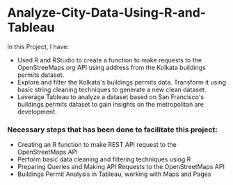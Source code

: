 # Analyze-City-Data-Using-R-and-Tableau

In this Project, I have:

* Used R and RStudio to create a function to make requests to the OpenStreeMaps.org API using address from the Kolkata buildings permits dataset.
* Explore and filter the Kolkata's buildings permits data. Transform it using basic string cleaning techniques to generate a new clean dataset.
* Leverage Tableau to analyze a dataset based on San Francisco's buildings permits dataset to gain insights on the metropolitan are development.

### Necessary steps that has been done to facilitate this project:
* Creating an R function to make REST API request to the OpenStreetMaps API
* Perform basic data cleaning and filtering techniques using R
* Preparing Queries and Making API Requests to the OpenStreetMaps API
* Buildings Permit Analysis in Tableau, working with Maps and Pages
